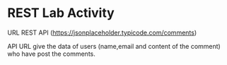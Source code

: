 # REST Lab Activity

URL REST API (https://jsonplaceholder.typicode.com/comments)

API URL give the data of users (name,email and content of the comment) who have post the comments.
